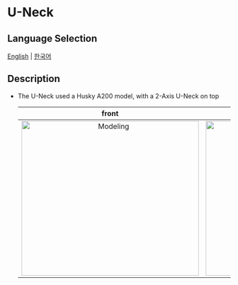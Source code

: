 # U-Neck

## Language Selection

[English](README.md) | [한국어](README_KR.md)

## Description

- The U-Neck used a Husky A200 model, with a 2-Axis U-Neck on top

  | front | diagonal |
  |:---:|:---:|
  | <img src="https://github.com/user-attachments/assets/9588c704-c9dd-48dd-9241-8c0f231d0136" width="400px" height="350px" alt="Modeling"> | <img src="https://github.com/user-attachments/assets/075c1bdb-c807-445f-8740-c24a727ef39c" width="400px" height="350px" alt="Modeling"> |

